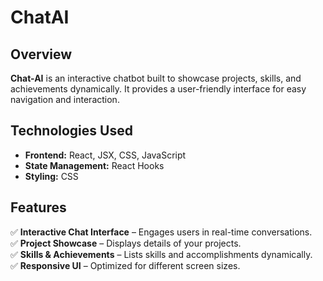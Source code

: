 # ChatAI
## Overview  
**Chat-AI** is an interactive chatbot built to showcase projects, skills, and achievements dynamically. It provides a user-friendly interface for easy navigation and interaction.  

## Technologies Used  
- **Frontend:** React, JSX, CSS, JavaScript  
- **State Management:** React Hooks  
- **Styling:** CSS  

## Features  
✅ **Interactive Chat Interface** – Engages users in real-time conversations.  
✅ **Project Showcase** – Displays details of your projects.  
✅ **Skills & Achievements** – Lists skills and accomplishments dynamically.  
✅ **Responsive UI** – Optimized for different screen sizes.  
